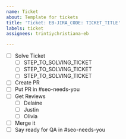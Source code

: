 ```yaml
---
name: Ticket
about: Template for tickets
title: 'Ticket: EB-JIRA_CODE: TICKET_TITLE'
labels: ticket
assignees: trintiychristiana-eb

---
```


- [ ] Solve Ticket
   - [ ] STEP_TO_SOLVING_TICKET
   - [ ] STEP_TO_SOLVING_TICKET
   - [ ] STEP_TO_SOLVING_TICKET
- [ ] Create PR
- [ ] Put PR in #seo-needs-you
- [ ] Get Reviews
   - [ ] Delaine
   - [ ] Justin
   - [ ] Olivia
- [ ] Merge it
- [ ] Say ready for QA in #seo-needs-you

